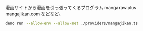 漫画サイトから漫画を引っ張ってくるプログラム
mangaraw.plus
mangajikan.com
などなど。


```bash
deno run --allow-env --allow-net ./providers/mangajikan.ts
```